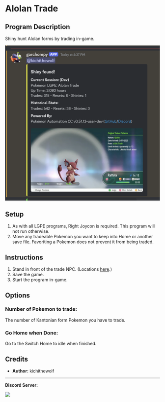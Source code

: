 # Alolan Trade

## Program Description

Shiny hunt Alolan forms by trading in-game.

<img src="images/AlolanTrade-0.png">

## Setup

1. As with all LGPE programs, Right Joycon is required. This program will not run otherwise.
2. Move any tradeable Pokemon you want to keep into Home or another save file. Favoriting a Pokemon does not prevent it from being traded.

## Instructions

1. Stand in front of the trade NPC. (Locations [here](https://www.serebii.net/letsgopikachueevee/trade.shtml).)
2. Save the game.
3. Start the program in-game.

## Options

### Number of Pokemon to trade:

The number of Kantonian form Pokemon you have to trade.

### Go Home when Done:

Go to the Switch Home to idle when finished.


## Credits

- **Author:** kichithewolf


<hr>

**Discord Server:** 

[<img src="https://canary.discordapp.com/api/guilds/695809740428673034/widget.png?style=banner2">](https://discord.gg/cQ4gWxN)